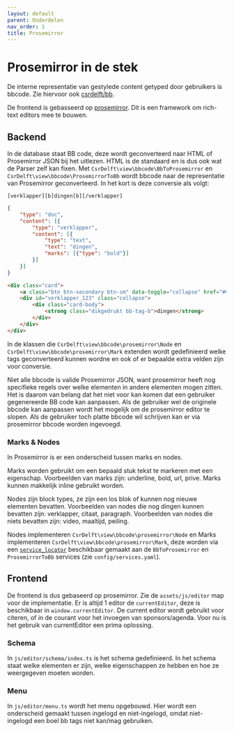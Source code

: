 ```yaml
---
layout: default
parent: Onderdelen
nav_order: 1
title: Prosemirror
---
```


# Prosemirror in de stek

De interne representatie van gestylede content getyped door gebruikers is bbcode. Zie hiervoor ook [csrdelft/bb](https://github.com/csrdelft/bb).

De frontend is gebasseerd op [prosemirror](https://prosemirror.net). Dit is een framework om rich-text editors mee te bouwen.

## Backend

In de database staat BB code, deze wordt geconverteerd naar HTML of Prosemirror JSON bij het uitlezen. HTML is de standaard en is dus ook wat de Parser zelf kan fixen. Met `CsrDelft\view\bbcode\BbToProsemirror` en `CsrDelft\view\bbcode\ProsemirrorToBb` wordt bbcode naar de representatie van Prosemirror geconverteerd. In het kort is deze conversie als volgt:

```
[verklapper][b]dingen[b][/verklapper]
```
```json
{
	"type": "doc",
	"content": [{
		"type": "verklapper",
		"content": [{
			"type": "text",
			"text": "dingen",
			"marks": [{"type": "bold"}]
		}]
	}]
}
```
```html
<div class="card">
	<a class="btn btn-secondary btn-sm" data-toggle="collapse" href="#verklapper_123">Verklapper</a>
	<div id="verklapper_123" class="collapse">
		<div class="card-body">
			<strong class="dikgedrukt bb-tag-b">dingen</strong>
		</div>
	</div>
</div>
```

In de klassen die `CsrDelft\view\bbcode\prosemirror\Node` en `CsrDelft\view\bbcode\prosemirror\Mark` extenden wordt gedefinieerd welke tags geconverteerd kunnen wordne en ook of er bepaalde extra velden zijn voor conversie.

Niet alle bbcode is valide Prosemirror JSON, want prosemirror heeft nog specifieke regels over welke elementen in andere elementen mogen zitten. Het is daarom van belang dat het niet voor kan komen dat een gebruiker gegenereerde BB code kan aanpassen. Als de gebruiker wel de originele bbcode kan aanpassen wordt het mogelijk om de prosemirror editor te slopen. Als de gebruiker toch platte bbcode wil schrijven kan er via prosemirror bbcode worden ingevoegd.

### Marks & Nodes

In Prosemirror is er een onderscheid tussen marks en nodes.

Marks worden gebruikt om een bepaald stuk tekst te markeren met een eigenschap. Voorbeelden van marks zijn: underline, bold, url, prive. Marks kunnen makkelijk inline gebruikt worden.

Nodes zijn block types, ze zijn een los blok of kunnen nog nieuwe elementen bevatten. Voorbeelden van nodes die nog dingen kunnen bevatten zijn: verklapper, citaat, paragraph. Voorbeelden van nodes die niets bevatten zijn: video, maaltijd, peiling.

Nodes implementeren `CsrDelft\view\bbcode\prosemirror\Node` en Marks implementeren `CsrDelft\view\bbcode\prosemirror\Mark`, deze worden via een [`service_locator`](https://symfony.com/doc/current/service_container/service_subscribers_locators.html#defining-a-service-locator) beschikbaar gemaakt aan de `BbToProsemirror` en `ProsemirrorToBb` services (zie `config/services.yaml`).

## Frontend

De frontend is dus gebaseerd op prosemirror. Zie de `assets/js/editor` map voor de implementatie. Er is altijd 1 editor de `currentEditor`, deze is beschikbaar in `window.currentEditor`. De current editor wordt gebruikt voor citeren, of in de courant voor het invoegen van sponsors/agenda. Voor nu is het gebruik van currentEditor een prima oplossing.

### Schema

In `js/editor/schema/index.ts` is het schema gedefinieerd. In het schema staat welke elementen er zijn, welke eigenschappen ze hebben en hoe ze weergegeven moeten worden.

### Menu

In `js/editor/menu.ts` wordt het menu opgebouwd. Hier wordt een onderscheid gemaakt tussen ingelogd en niet-ingelogd, omdat niet-ingelogd een boel bb tags niet kan/mag gebruiken.
